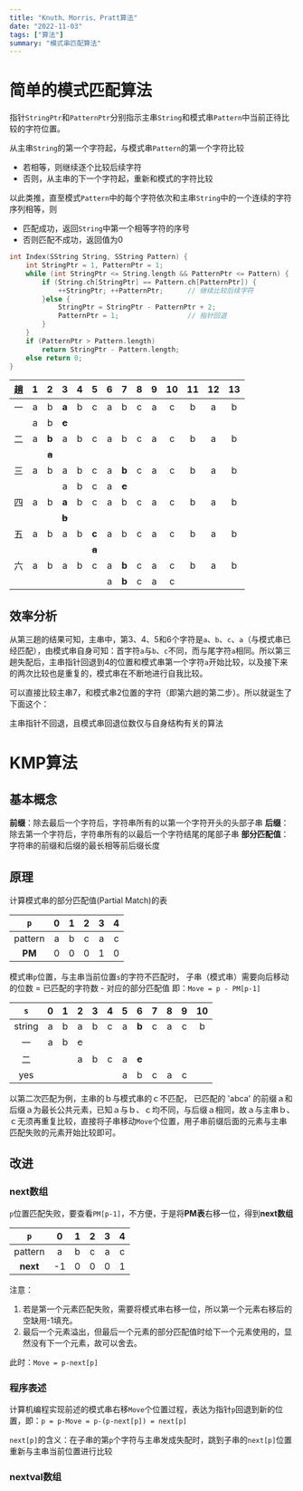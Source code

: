 ```yaml
---
title: "Knuth、Morris、Pratt算法"
date: "2022-11-03"
tags: ["算法"]
summary: "模式串匹配算法"
---
```

# 简单的模式匹配算法

指针`StringPtr`和`PatternPtr`分别指示主串`String`和模式串`Pattern`中当前正待比较的字符位置。

从主串`String`的第一个字符起，与模式串`Pattern`的第一个字符比较

- 若相等，则继续逐个比较后续字符
- 否则，从主串的下一个字符起，重新和模式的字符比较

以此类推，直至模式`Pattern`中的每个字符依次和主串`String`中的一个连续的字符序列相等，则

- 匹配成功，返回`String`中第一个相等字符的序号
- 否则匹配不成功，返回值为0

```c
int Index(SString String, SString Pattern) {
    int StringPtr = 1, PatternPtr = 1;
    while (int StringPtr <= String.length && PatternPtr <= Pattern) {
        if (String.ch[StringPtr] == Pattern.ch[PatternPtr]) {
            ++StringPtr; ++PatternPtr;		// 继续比较后续字符
        }else {
            StringPtr = StringPtr - PatternPtr + 2;
            PatternPtr = 1;					// 指针回退
        }
    }
    if (PatternPtr > Pattern.length)
        return StringPtr - Pattern.length;
    else return 0;
}
```

|  趟  |  1   |     2     |     3     |  4   |     5     |  6   |     7     |  8   |  9   |  10  |  11  |  12  |  13  |
| :--: | :--: | :-------: | :-------: | :--: | :-------: | :--: | :-------: | :--: | :--: | :--: | :--: | :--: | :--: |
|  一  |  a   |     b     |   **a**   |  b   |     c     |  a   |     b     |  c   |  a   |  c   |  b   |  a   |  b   |
|      |  a   |     b     | **~~c~~** |      |           |      |           |      |      |      |      |      |      |
|  二  |  a   |   **b**   |     a     |  b   |     c     |  a   |     b     |  c   |  a   |  c   |  b   |  a   |  b   |
|      |      | **~~a~~** |           |      |           |      |           |      |      |      |      |      |      |
|  三  |  a   |     b     |     a     |  b   |     c     |  a   |   **b**   |  c   |  a   |  c   |  b   |  a   |  b   |
|      |      |           |     a     |  b   |     c     |  a   | **~~c~~** |      |      |      |      |      |      |
|  四  |  a   |     b     |   **a**   |  b   |     c     |  a   |     b     |  c   |  a   |  c   |  b   |  a   |  b   |
|      |      |           | **~~b~~** |      |           |      |           |      |      |      |      |      |      |
|  五  |  a   |     b     |     a     |  b   |   **c**   |  a   |     b     |  c   |  a   |  c   |  b   |  a   |  b   |
|      |      |           |           |      | **~~a~~** |      |           |      |      |      |      |      |      |
|  六  |  a   |     b     |     a     |  b   |     c     |  a   |   **b**   |  c   |  a   |  c   |  b   |  a   |  b   |
|      |      |           |           |      |           |  a   |   **b**   |  c   |  a   |  c   |      |      |      |

## 效率分析

从第三趟的结果可知，主串中，第3、4、5和6个字符是`a`、`b`、`c`、`a`（与模式串已经匹配），由模式串自身可知：首字符`a`与`b`、`c`不同，而与尾字符`a`相同。所以第三趟失配后，主串指针回退到4的位置和模式串第一个字符`a`开始比较，以及接下来的两次比较也是重复的，模式串在不断地进行自我比较。

可以直接比较主串7，和模式串2位置的字符（即第六趟的第二步）。所以就诞生了下面这个：

主串指针不回退，且模式串回退位数仅与自身结构有关的算法

# KMP算法

## 基本概念

**前缀**：除去最后一个字符后，字符串所有的以第一个字符开头的头部子串
**后缀**：除去第一个字符后，字符串所有的以最后一个字符结尾的尾部子串
**部分匹配值**：字符串的前缀和后缀的最长相等前后缀长度

## 原理

计算模式串的部分匹配值(Partial Match)的表

|   `p`   |  0   |  1   |  2   |  3   |  4   |
| :-----: | :--: | :--: | :--: | :--: | :--: |
| pattern |  a   |  b   |  c   |  a   |  c   |
| **PM**  |  0   |  0   |  0   |  1   |  0   |

模式串`p`位置，与主串当前位置`s`的字符不匹配时，
子串（模式串）需要向后移动的位数 = 已匹配的字符数 - 对应的部分匹配值 
即：`Move = p - PM[p-1]​`

|    `s`    |  0  |  1  |   2   |  3  |  4  |  5  |  6  |  7  |  8  |  9  |  10  |
| :--------: | :--: | :--: | :---: | :--: | :--: | :--: | :--: | :--: | :--: | :--: | :--: |
|    string    |  a   |  b   |   a   |  b   |  c   |  a   | **b** |  c   |  a   |  c   |  b   |
| 一 |  a   |  b   | ~~c~~ |      |      |      |      |      |      |      |      |
| 二 |      |      | a | b | c | a | **~~c~~** |      |      |      |      |
| yes |      |      |       |      |      | a | b | c | a | c |      |

以第二次匹配为例，主串的ｂ与模式串的ｃ不匹配，
已匹配的 \'abca\' 的前缀ａ和后缀ａ为最长公共元素，已知ａ与ｂ、ｃ均不同，与后缀ａ相同，故ａ与主串ｂ、ｃ无须再重复比较，直接将子串移动`Move`个位置，用子串前缀后面的元素与主串匹配失败的元素开始比较即可。

## 改进

### next数组

`p`位置匹配失败，要查看`PM[p-1]`，不方便，于是将**PM表**右移一位，得到**next数组**

|   `p`    |  0   |  1   |  2   |  3   |  4   |
| :------: | :--: | :--: | :--: | :--: | :--: |
| pattern  |  a   |  b   |  c   |  a   |  c   |
| **next** |  -1  |  0   |  0   |  0   |  1   |

注意：

1. 若是第一个元素匹配失败，需要将模式串右移一位，所以第一个元素右移后的空缺用-1填充。
2. 最后一个元素溢出，但最后一个元素的部分匹配值时给下一个元素使用的，显然没有下一个元素，故可以舍去。

此时：`Move = p-next[p]`

### 程序表述

计算机编程实现前述的模式串右移`Move`个位置过程，表达为指针`p`回退到新的位置，即：`p = p-Move = p-(p-next[p]) = next[p]`

`next[p]`的含义：在子串的第`p`个字符与主串发成失配时，跳到子串的`next[p]`位置重新与主串当前位置进行比较

### nextval数组
